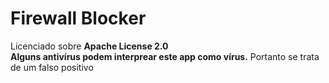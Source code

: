 # Firewall Blocker

Licenciado sobre **Apache License 2.0**\
**Alguns antivírus podem interprear este app como vírus.** Portanto se trata de um falso positivo
